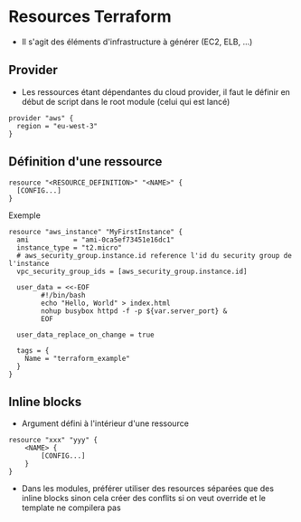# Resources Terraform

* Il s'agit des éléments d'infrastructure à générer (EC2, ELB, ...)

## Provider

* Les ressources étant dépendantes du cloud provider, il faut le définir en début de script dans le root module (celui qui est lancé)
```
provider "aws" {
  region = "eu-west-3"
}
```

## Définition d'une ressource

```
resource "<RESOURCE_DEFINITION>" "<NAME>" {
  [CONFIG...]
}
```

Exemple
```
resource "aws_instance" "MyFirstInstance" {
  ami           = "ami-0ca5ef73451e16dc1"
  instance_type = "t2.micro"
  # aws_security_group.instance.id reference l'id du security group de l'instance
  vpc_security_group_ids = [aws_security_group.instance.id]

  user_data = <<-EOF
        #!/bin/bash
        echo "Hello, World" > index.html
        nohup busybox httpd -f -p ${var.server_port} &
        EOF

  user_data_replace_on_change = true

  tags = {
    Name = "terraform_example"
  }
}
```

## Inline blocks

* Argument défini à l'intérieur d'une ressource
```
resource "xxx" "yyy" {
    <NAME> {
        [CONFIG...]
    }
}
```
* Dans les modules, préférer utiliser des resources séparées que des inline blocks sinon cela créer des conflits si on veut override et le template ne compilera pas